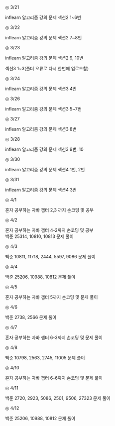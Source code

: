 ◎ 3/21

inflearn 알고리즘 강의 문제 섹션2 1~6번


◎ 3/22

inflearn 알고리즘 강의 문제 섹션2 7~8번


◎ 3/23

inflearn 알고리즘 강의 문제 섹션2 9, 10번

섹션3 1~3(폴더 오류로 다시 한번에 업로드함)


◎ 3/24

inflearn 알고리즘 강의 문제 섹션3 4번


◎ 3/26

inflearn 알고리즘 강의 문제 섹션3 5~7번


◎ 3/27

inflearn 알고리즘 강의 문제 섹션3 8번


◎ 3/28

inflearn 알고리즘 강의 문제 섹션3 9번, 10


◎ 3/30

inflearn 알고리즘 강의 문제 섹션4 1번, 2번


◎ 3/31

inflearn 알고리즘 강의 문제 섹션4 3번

◎ 4/1

혼자 공부하는 자바 챕터 2,3 까지 손코딩 및 공부

◎ 4/2

혼자 공부하는 자바 챕터 4-2까지 손코딩 및 공부\
백준 25314, 10810, 10813 문제 풀이

◎ 4/3

백준 10811, 11718, 2444, 5597, 9086 문제 풀이

◎ 4/4

백준 25206, 10988, 10812 문제 풀이

◎ 4/5

혼자 공부하는 자바 챕터 5까지 손코딩 및 문제 풀이

◎ 4/6

백준 2738, 2566 문제 풀이

◎ 4/7

혼자 공부하는 자바 챕터 6-3까지 손코딩 및 문제 풀이

◎ 4/8

백준 10798, 2563, 2745, 11005 문제 풀이

◎ 4/10

혼자 공부하는 자바 챕터 6-6까지 손코딩 및 문제 풀이

◎ 4/11

백준 2720, 2923, 5086, 2501, 9506, 27323 문제 풀이

◎ 4/12

백준 25206, 10988, 10812 문제 풀이

